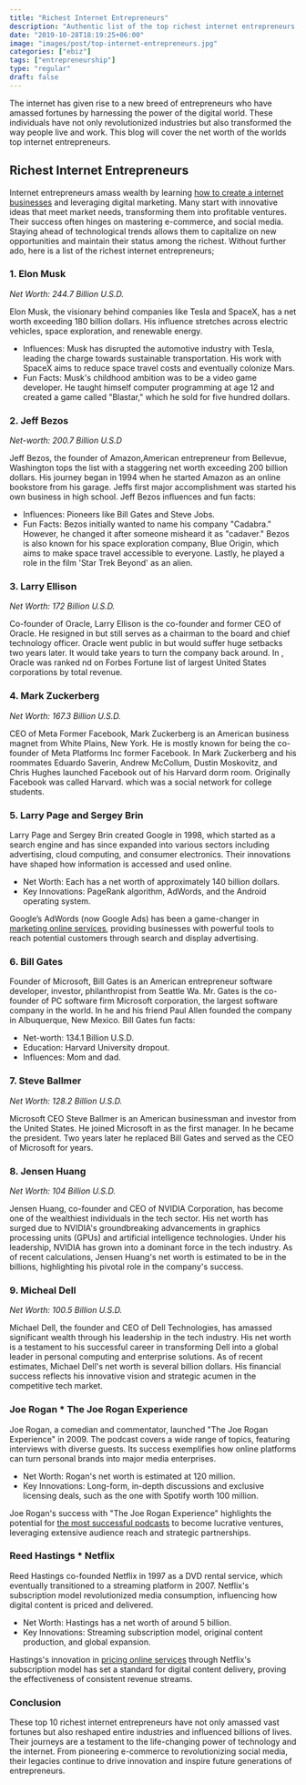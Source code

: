 ```yaml
---
title: "Richest Internet Entrepreneurs"
description: "Authentic list of the top richest internet entrepreneurs, their staggering net worth, significant influences, and fun facts about their journeys to success."
date: "2019-10-28T18:19:25+06:00"
image: "images/post/top-internet-entrepreneurs.jpg"
categories: ["ebiz"]
tags: ["entrepreneurship"]
type: "regular"
draft: false
---
```


The internet has given rise to a new breed of entrepreneurs who have amassed fortunes by harnessing the power of the digital world. These individuals have not only revolutionized industries but also transformed the way people live and work. This blog will cover the net worth of the worlds top internet entrepreneurs.

## Richest Internet Entrepreneurs

Internet entrepreneurs amass wealth by learning [how to create a internet businesses](/blog/how-to-start-an-online-business) and leveraging digital marketing. Many start with innovative ideas that meet market needs, transforming them into profitable ventures. Their success often hinges on mastering e-commerce, and social media. Staying ahead of technological trends allows them to capitalize on new opportunities and maintain their status among the richest. Without further ado, here is a list of the richest internet entrepreneurs;

### 1. Elon Musk

_Net Worth: 244.7 Billion U.S.D._

Elon Musk, the visionary behind companies like Tesla and SpaceX, has a net worth exceeding 180 billion dollars. His influence stretches across electric vehicles, space exploration, and renewable energy.

- Influences: Musk has disrupted the automotive industry with Tesla, leading the charge towards sustainable transportation. His work with SpaceX aims to reduce space travel costs and eventually colonize Mars.
- Fun Facts: Musk's childhood ambition was to be a video game developer. He taught himself computer programming at age 12 and created a game called "Blastar," which he sold for five hundred dollars.

### 2. Jeff Bezos

_Net-worth: 200.7 Billion U.S.D_

Jeff Bezos, the founder of Amazon,American entrepreneur from Bellevue, Washington tops the list with a staggering net worth exceeding 200 billion dollars. His journey began in 1994 when he started Amazon as an online bookstore from his garage. Jeffs first major accomplishment was started his own business in high school. Jeff Bezos influences and fun facts:

- Influences: Pioneers like Bill Gates and Steve Jobs.
- Fun Facts: Bezos initially wanted to name his company "Cadabra." However, he changed it after someone misheard it as "cadaver." Bezos is also known for his space exploration company, Blue Origin, which aims to make space travel accessible to everyone. Lastly, he played a role in the film 'Star Trek Beyond' as an alien.

### 3. Larry Ellison

_Net Worth: 172 Billion U.S.D._

Co-founder of Oracle, Larry Ellison is the co-founder and former CEO of Oracle. He resigned in but still serves as a chairman to the board and chief technology officer. Oracle went public in but would suffer huge setbacks two years later. It would take years to turn the company back around. In , Oracle was ranked nd on Forbes Fortune list of largest United States corporations by total revenue.

### 4. Mark Zuckerberg

_Net Worth: 167.3 Billion U.S.D._

CEO of Meta Former Facebook, Mark Zuckerberg is an American business magnet from White Plains, New York. He is mostly known for being the co-founder of Meta Platforms Inc former Facebook. In Mark Zuckerberg and his roommates Eduardo Saverin, Andrew McCollum, Dustin Moskovitz, and Chris Hughes launched Facebook out of his Harvard dorm room. Originally Facebook was called Harvard. which was a social network for college students.

### 5. Larry Page and Sergey Brin

Larry Page and Sergey Brin created Google in 1998, which started as a search engine and has since expanded into various sectors including advertising, cloud computing, and consumer electronics. Their innovations have shaped how information is accessed and used online.

- Net Worth: Each has a net worth of approximately 140 billion dollars.
- Key Innovations: PageRank algorithm, AdWords, and the Android operating system.

Google’s AdWords (now Google Ads) has been a game-changer in [marketing online services](/blog/marketing-a-online-business), providing businesses with powerful tools to reach potential customers through search and display advertising.

### 6. Bill Gates

Founder of Microsoft, Bill Gates is an American entrepreneur software developer, investor, philanthropist from Seattle Wa. Mr. Gates is the co-founder of PC software firm Microsoft corporation, the largest software company in the world. In he and his friend Paul Allen founded the company in Albuquerque, New Mexico. Bill Gates fun facts:

- Net-worth: 134.1 Billion U.S.D.
- Education: Harvard University dropout.
- Influences: Mom and dad.

### 7. Steve Ballmer

_Net Worth: 128.2 Billion U.S.D._

Microsoft CEO Steve Ballmer is an American businessman and investor from the United States. He joined Microsoft in as the first manager. In he became the president. Two years later he replaced Bill Gates and served as the CEO of Microsoft for years.

### 8. Jensen Huang

_Net Worth: 104 Billion U.S.D._

Jensen Huang, co-founder and CEO of NVIDIA Corporation, has become one of the wealthiest individuals in the tech sector. His net worth has surged due to NVIDIA's groundbreaking advancements in graphics processing units (GPUs) and artificial intelligence technologies. Under his leadership, NVIDIA has grown into a dominant force in the tech industry. As of recent calculations, Jensen Huang's net worth is estimated to be in the billions, highlighting his pivotal role in the company's success.

### 9. Micheal Dell

_Net Worth: 100.5 Billion U.S.D._

Michael Dell, the founder and CEO of Dell Technologies, has amassed significant wealth through his leadership in the tech industry. His net worth is a testament to his successful career in transforming Dell into a global leader in personal computing and enterprise solutions. As of recent estimates, Michael Dell's net worth is several billion dollars. His financial success reflects his innovative vision and strategic acumen in the competitive tech market.

### Joe Rogan \* The Joe Rogan Experience

Joe Rogan, a comedian and commentator, launched "The Joe Rogan Experience" in 2009. The podcast covers a wide range of topics, featuring interviews with diverse guests. Its success exemplifies how online platforms can turn personal brands into major media enterprises.

- Net Worth: Rogan's net worth is estimated at 120 million.
- Key Innovations: Long-form, in-depth discussions and exclusive licensing deals, such as the one with Spotify worth 100 million.

Joe Rogan's success with "The Joe Rogan Experience" highlights the potential for [the most successful podcasts](/blog/most-successful-podcasts) to become lucrative ventures, leveraging extensive audience reach and strategic partnerships.

### Reed Hastings \* Netflix

Reed Hastings co-founded Netflix in 1997 as a DVD rental service, which eventually transitioned to a streaming platform in 2007. Netflix's subscription model revolutionized media consumption, influencing how digital content is priced and delivered.

- Net Worth: Hastings has a net worth of around 5 billion.
- Key Innovations: Streaming subscription model, original content production, and global expansion.

Hastings's innovation in [pricing online services](/blog/pricing-your-online-services) through Netflix's subscription model has set a standard for digital content delivery, proving the effectiveness of consistent revenue streams.

### Conclusion

These top 10 richest internet entrepreneurs have not only amassed vast fortunes but also reshaped entire industries and influenced billions of lives. Their journeys are a testament to the life-changing power of technology and the internet. From pioneering e-commerce to revolutionizing social media, their legacies continue to drive innovation and inspire future generations of entrepreneurs.
